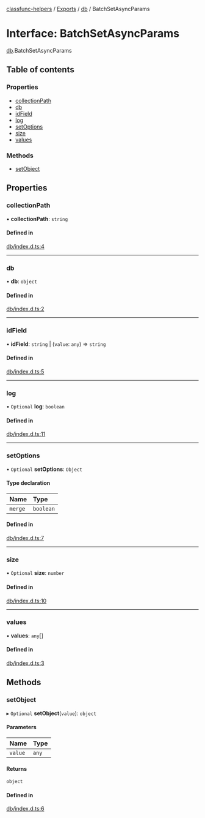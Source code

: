 [classfunc-helpers](../README.md) / [Exports](../modules.md) / [db](../modules/db.md) / BatchSetAsyncParams

# Interface: BatchSetAsyncParams

[db](../modules/db.md).BatchSetAsyncParams

## Table of contents

### Properties

- [collectionPath](db.BatchSetAsyncParams.md#collectionpath)
- [db](db.BatchSetAsyncParams.md#db)
- [idField](db.BatchSetAsyncParams.md#idfield)
- [log](db.BatchSetAsyncParams.md#log)
- [setOptions](db.BatchSetAsyncParams.md#setoptions)
- [size](db.BatchSetAsyncParams.md#size)
- [values](db.BatchSetAsyncParams.md#values)

### Methods

- [setObject](db.BatchSetAsyncParams.md#setobject)

## Properties

### collectionPath

• **collectionPath**: `string`

#### Defined in

[db/index.d.ts:4](https://github.com/ClassFunc/classfunc-helpers/blob/08b327d/db/index.d.ts#L4)

___

### db

• **db**: `object`

#### Defined in

[db/index.d.ts:2](https://github.com/ClassFunc/classfunc-helpers/blob/08b327d/db/index.d.ts#L2)

___

### idField

• **idField**: `string` \| (`value`: `any`) => `string`

#### Defined in

[db/index.d.ts:5](https://github.com/ClassFunc/classfunc-helpers/blob/08b327d/db/index.d.ts#L5)

___

### log

• `Optional` **log**: `boolean`

#### Defined in

[db/index.d.ts:11](https://github.com/ClassFunc/classfunc-helpers/blob/08b327d/db/index.d.ts#L11)

___

### setOptions

• `Optional` **setOptions**: `Object`

#### Type declaration

| Name | Type |
| :------ | :------ |
| `merge` | `boolean` |

#### Defined in

[db/index.d.ts:7](https://github.com/ClassFunc/classfunc-helpers/blob/08b327d/db/index.d.ts#L7)

___

### size

• `Optional` **size**: `number`

#### Defined in

[db/index.d.ts:10](https://github.com/ClassFunc/classfunc-helpers/blob/08b327d/db/index.d.ts#L10)

___

### values

• **values**: `any`[]

#### Defined in

[db/index.d.ts:3](https://github.com/ClassFunc/classfunc-helpers/blob/08b327d/db/index.d.ts#L3)

## Methods

### setObject

▸ `Optional` **setObject**(`value`): `object`

#### Parameters

| Name | Type |
| :------ | :------ |
| `value` | `any` |

#### Returns

`object`

#### Defined in

[db/index.d.ts:6](https://github.com/ClassFunc/classfunc-helpers/blob/08b327d/db/index.d.ts#L6)
